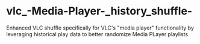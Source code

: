 # vlc_-Media-Player-_history_shuffle-
Enhanced VLC shuffle specifically for VLC's "media player" functionality by leveraging historical play data to better randomize Media PLayer playlists
